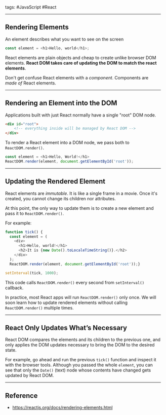 tags: #JavaScript #React

<hr />

## Rendering Elements
An element describes what you want to see on the screen
```js
const element = <h1>Hello, world</h1>;
```

React elements are plain objects and cheap to create unlike browser DOM elements. **React DOM takes care of updating the DOM to match the react elements**.

Don't get confuse React elements with a *component*. Components are *made of* React elements.

<hr />

## Rendering an Element into the DOM
Applications built with just React normally have a single "root" DOM node.

```html
<div id="root">
	<!-- everything inside will be managed by React DOM -->
</div>
```

To render a React element into a DOM node, we pass both to `ReactDOM.render()`.
```js
const element = <h1>Hello, World!</h1>
ReactDOM.render(element, document.getElementById('root'));
```

<hr />

## Updating the Rendered Element
React elements are *immutable*. It is like a single frame in a movie. Once it's created, you cannot change its children nor attributes.

At this point, the only way to update them is to create a new element and pass it to `ReactDOM.render()`.

For example:
```js
function tick() {
  const element = (
    <div>
      <h1>Hello, world!</h1>
      <h2>It is {new Date().toLocaleTimeString()}.</h2>
    </div>
  );
  ReactDOM.render(element, document.getElementById('root'));}

setInterval(tick, 1000);
```
This code calls `ReactDOM.render()` every second from `setInterval()` callback.

In practice, most React apps will run `ReactDOM.render()` only once. We will soon learn how to update rendered elements without calling `ReactDOM.render()` multiple times.

<hr />

## React Only Updates What’s Necessary
React DOM compares the elements and its children to the previous one, and only applies the DOM updates necessary to bring the DOM to the desired state.

For example, go ahead and run the previous `tick()` function and inspect it with the browser tools. Although you passed the whole `element`, you can see that only the  `Date()` (text) node whose contents have changed gets updated by React DOM.

<hr />

## Reference
- https://reactjs.org/docs/rendering-elements.html